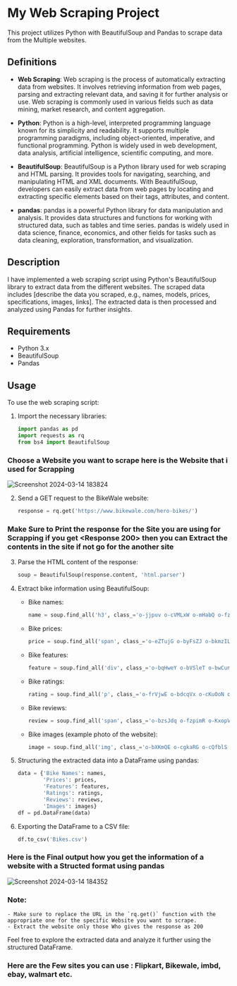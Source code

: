 # My Web Scraping Project

This project utilizes Python with BeautifulSoup and Pandas to scrape data from the Multiple websites.

## Definitions

- **Web Scraping**:
  Web scraping is the process of automatically extracting data from websites. It involves retrieving information from web pages, parsing and extracting relevant data, and saving it for further analysis or use. Web scraping is commonly used in various fields such as data mining, market research, and content aggregation.

- **Python**:
  Python is a high-level, interpreted programming language known for its simplicity and readability. It supports multiple programming paradigms, including object-oriented, imperative, and functional programming. Python is widely used in web development, data analysis, artificial intelligence, scientific computing, and more.

- **BeautifulSoup**:
  BeautifulSoup is a Python library used for web scraping and HTML parsing. It provides tools for navigating, searching, and manipulating HTML and XML documents. With BeautifulSoup, developers can easily extract data from web pages by locating and extracting specific elements based on their tags, attributes, and content.

- **pandas**:
  pandas is a powerful Python library for data manipulation and analysis. It provides data structures and functions for working with structured data, such as tables and time series. pandas is widely used in data science, finance, economics, and other fields for tasks such as data cleaning, exploration, transformation, and visualization.

## Description

I have implemented a web scraping script using Python's BeautifulSoup library to extract data from the different websites.
The scraped data includes [describe the data you scraped, e.g., names, models, prices, specifications, images, links]. 
The extracted data is then processed and analyzed using Pandas for further insights.

## Requirements

- Python 3.x
- BeautifulSoup
- Pandas

## Usage

To use the web scraping script:

1. Import the necessary libraries:
   ```python
   import pandas as pd
   import requests as rq
   from bs4 import BeautifulSoup
   ```
### Choose a Website you want to scrape here is the Website that i used for Scrapping

![Screenshot 2024-03-14 183824](https://github.com/Phanisharan/WebScrapping/assets/143081814/3993f4d1-c094-4871-9f49-a15295c1cbd4)

2. Send a GET request to the BikeWale website:
   ```python
   response = rq.get('https://www.bikewale.com/hero-bikes/')
   ```
### Make Sure to Print the response for the Site you are using for Scrapping if you get <Response 200> then you can Extract the contents in the site if not go for the another site 

3. Parse the HTML content of the response:
   ```python
   soup = BeautifulSoup(response.content, 'html.parser')
   ```

4. Extract bike information using BeautifulSoup:

   - Bike names:
     ```python
     name = soup.find_all('h3', class_='o-jjpuv o-cVMLxW o-mHabQ o-fzpibK')
     ```

   - Bike prices:
     ```python
     price = soup.find_all('span', class_='o-eZTujG o-byFsZJ o-bkmzIL o-bVSleT')
     ```

   - Bike features:
     ```python
     feature = soup.find_all('div', class_='o-bqHweY o-bVSleT o-bwCunT o-bfyaNx o-bNxxEB o-fzpihx')
     ```

   - Bike ratings:
     ```python
     rating = soup.find_all('p', class_='o-frVjwE o-bdcqVx o-cKuOoN o-lIIwF o-eZTujG')
     ```

   - Bike reviews:
     ```python
     review = soup.find_all('span', class_='o-bzsJdq o-fzpimR o-KxopV o-sTQWx o-dThPjR')
     ```

   - Bike images (example photo of the website):
     ```python
     image = soup.find_all('img', class_='o-bXKmQE o-cgkaRG o-cQfblS o-bNxxEB o-pGqQl o-wBtSi o-bwUciP o-btTZkL o-bfyaNx o-eAZqQI')
     ```

5. Structuring the extracted data into a DataFrame using pandas:
   ```python
   data = {'Bike Names': names,
           'Prices': prices,
           'Features': features,
           'Ratings': ratings,
           'Reviews': reviews,
           'Images': images}
   df = pd.DataFrame(data)
   ```

6. Exporting the DataFrame to a CSV file:
   ```python
   df.to_csv('Bikes.csv')
   ```
### Here is the Final output how you get the information of a website with a Structed format using pandas 

![Screenshot 2024-03-14 184352](https://github.com/Phanisharan/WebScrapping/assets/143081814/e9a4a6c1-ce5d-47fd-865f-8de9feace80c)


### Note:
    - Make sure to replace the URL in the `rq.get()` function with the appropriate one for the specific Website you want to scrape.
    - Extract the website only those Who gives the response as 200

Feel free to explore the extracted data and analyze it further using the structured DataFrame.

### Here are the Few sites you can use : Flipkart, Bikewale, imbd, ebay, walmart etc.




